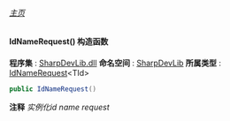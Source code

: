 ###### [主页](./Index.md "主页")
#### IdNameRequest() 构造函数
**程序集** : [SharpDevLib.dll](./SharpDevLib.assembly.md "SharpDevLib.dll")
**命名空间** : [SharpDevLib](./SharpDevLib.namespace.md "SharpDevLib")
**所属类型** : [IdNameRequest](./SharpDevLib.IdNameRequest.1.md "IdNameRequest")\<TId\>
``` csharp
public IdNameRequest()
```
**注释**
*实例化id name request*

